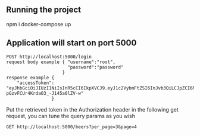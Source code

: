 ## Running the project

npm i
docker-compose up

## Application will start on port 5000

```
POST http://localhost:5000/login
request body example { "username":"root",
                       "password":"password"
                     }
response example {
    "accessToken": "eyJhbGciOiJIUzI1NiIsInR5cCI6IkpXVCJ9.eyJ1c2VybmFtZSI6InJvb3QiLCJpZCI6NywiaWF0IjoxNjM3MTU1MzQ1LCJleHAiOjE2MzcyNTUzNDR9.IdDhi4_YlqIXYH-pGzvFCUr4KrdaO3_-J145a0lZV-w"
                 }

```

Put the retrieved token in the Authorization header in the following get request, you can tune the query params as you wish

```
GET http://localhost:5000/beers?per_page=3&page=4

```
